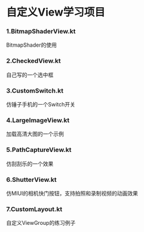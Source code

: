 # 自定义View学习项目

### 1.BitmapShaderView.kt
BitmapShader的使用

### 2.CheckedView.kt
自己写的一个选中框

### 3.CustomSwitch.kt
仿锤子手机的一个Switch开关

### 4.LargeImageView.kt
加载高清大图的一个示例

### 5.PathCaptureView.kt
仿刮刮乐的一个效果

### 6.ShutterView.kt
仿MIUI的相机快门按钮，支持拍照和录制视频的动画效果

### 7.CustomLayout.kt
自定义ViewGroup的练习例子
